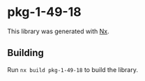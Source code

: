 # pkg-1-49-18

This library was generated with [Nx](https://nx.dev).

## Building

Run `nx build pkg-1-49-18` to build the library.
